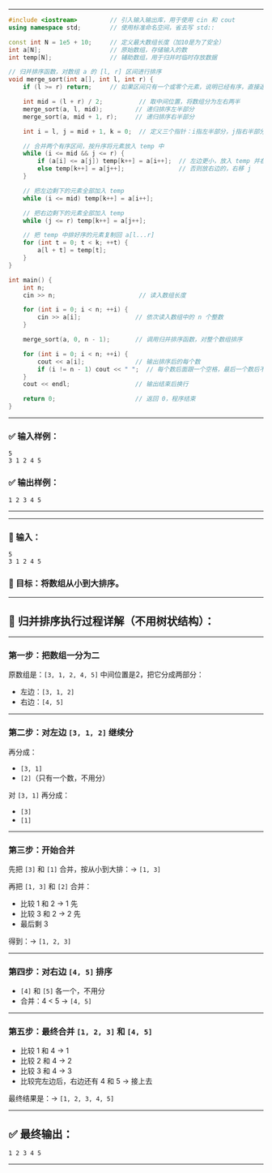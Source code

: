 

---

```cpp
#include <iostream>         // 引入输入输出库，用于使用 cin 和 cout
using namespace std;        // 使用标准命名空间，省去写 std::

const int N = 1e5 + 10;     // 定义最大数组长度（加10是为了安全）
int a[N];                   // 原始数组，存储输入的数
int temp[N];                // 辅助数组，用于归并时临时存放数据

// 归并排序函数，对数组 a 的 [l, r] 区间进行排序
void merge_sort(int a[], int l, int r) {
    if (l >= r) return;     // 如果区间只有一个或零个元素，说明已经有序，直接返回

    int mid = (l + r) / 2;          // 取中间位置，将数组分为左右两半
    merge_sort(a, l, mid);         // 递归排序左半部分
    merge_sort(a, mid + 1, r);     // 递归排序右半部分

    int i = l, j = mid + 1, k = 0;  // 定义三个指针：i指左半部分，j指右半部分，k指辅助数组

    // 合并两个有序区间，按升序将元素放入 temp 中
    while (i <= mid && j <= r) {
        if (a[i] <= a[j]) temp[k++] = a[i++];  // 左边更小，放入 temp 并右移 i
        else temp[k++] = a[j++];               // 否则放右边的，右移 j
    }

    // 把左边剩下的元素全部加入 temp
    while (i <= mid) temp[k++] = a[i++];

    // 把右边剩下的元素全部加入 temp
    while (j <= r) temp[k++] = a[j++];

    // 把 temp 中排好序的元素复制回 a[l...r]
    for (int t = 0; t < k; ++t) {
        a[l + t] = temp[t];
    }
}

int main() {
    int n;
    cin >> n;                       // 读入数组长度

    for (int i = 0; i < n; ++i) {
        cin >> a[i];               // 依次读入数组中的 n 个整数
    }

    merge_sort(a, 0, n - 1);       // 调用归并排序函数，对整个数组排序

    for (int i = 0; i < n; ++i) {
        cout << a[i];              // 输出排序后的每个数
        if (i != n - 1) cout << " ";  // 每个数后面跟一个空格，最后一个数后不加
    }
    cout << endl;                  // 输出结束后换行

    return 0;                      // 返回 0，程序结束
}
```

---

### ✅ 输入样例：

```
5
3 1 2 4 5
```

### ✅ 输出样例：

```
1 2 3 4 5
```

---


---

### 📌 输入：

```
5
3 1 2 4 5
```

### 🎯 目标：将数组从小到大排序。

---

## 🧮 归并排序执行过程详解（不用树状结构）：

---

### 第一步：把数组一分为二

原数组是：`[3, 1, 2, 4, 5]`
中间位置是2，把它分成两部分：

* 左边：`[3, 1, 2]`
* 右边：`[4, 5]`

---

### 第二步：对左边 `[3, 1, 2]` 继续分

再分成：

* `[3, 1]`
* `[2]`（只有一个数，不用分）

对 `[3, 1]` 再分成：

* `[3]`
* `[1]`

---

### 第三步：开始合并

先把 `[3]` 和 `[1]` 合并，按从小到大排：→ `[1, 3]`

再把 `[1, 3]` 和 `[2]` 合并：

* 比较 1 和 2 → 1 先
* 比较 3 和 2 → 2 先
* 最后剩 3

得到：→ `[1, 2, 3]`

---

### 第四步：对右边 `[4, 5]` 排序

* `[4]` 和 `[5]` 各一个，不用分
* 合并：4 < 5 → `[4, 5]`

---

### 第五步：最终合并 `[1, 2, 3]` 和 `[4, 5]`

* 比较 1 和 4 → 1
* 比较 2 和 4 → 2
* 比较 3 和 4 → 3
* 比较完左边后，右边还有 4 和 5 → 接上去

最终结果是：→ `[1, 2, 3, 4, 5]`

---

## ✅ 最终输出：

```
1 2 3 4 5
```

---
